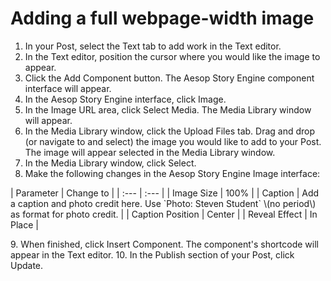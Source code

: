 # Adding a full webpage-width image

1. In your Post, select the Text tab to add work in the Text editor. 
2. In the Text editor, position the cursor where you would like the image to appear.
3. Click the Add Component button. The Aesop Story Engine component interface will appear. 
4. In the Aesop Story Engine interface, click Image.
5. In the Image URL area, click Select Media. The Media Library window will appear.
6. In the Media Library window, click the Upload Files tab. Drag and drop \(or navigate to and select\) the image you would like to add to your Post. The image will appear selected in the Media Library window.
7. In the Media Library window, click Select.
8. Make the following changes in the Aesop Story Engine Image interface:
<p>
| Parameter | Change to |
| :--- | :--- |
| Image Size | 100% |
| Caption | Add a caption and photo credit here. Use `Photo: Steven Student` \(no period\) as format for photo credit. |
| Caption Position | Center |
| Reveal Effect | In Place |
</p>
9. When finished, click Insert Component. The component's shortcode will appear in the Text editor. 
10. In the Publish section of your Post, click Update.



